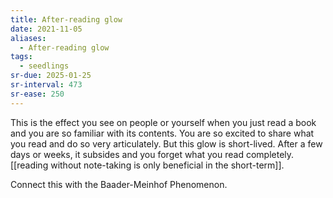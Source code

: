 ```yaml
---
title: After-reading glow
date: 2021-11-05
aliases:
  - After-reading glow
tags:
  - seedlings
sr-due: 2025-01-25
sr-interval: 473
sr-ease: 250
---
```

This is the effect you see on people or yourself when you just read a book and you are so familiar with its contents. You are so excited to share what you read and do so very articulately. But this glow is short-lived. After a few days or weeks, it subsides and you forget what you read completely. [[reading without note-taking is only beneficial in the short-term]].

Connect this with the Baader-Meinhof Phenomenon.